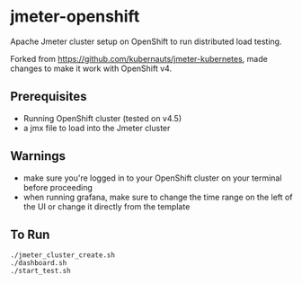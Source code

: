 # jmeter-openshift
Apache Jmeter cluster setup on OpenShift to run distributed load testing.

Forked from https://github.com/kubernauts/jmeter-kubernetes, made changes to make it work with OpenShift v4.

## Prerequisites
* Running OpenShift cluster (tested on v4.5)
* a jmx file to load into the Jmeter cluster

## Warnings
* make sure you're logged in to your OpenShift cluster on your terminal before proceeding
* when running grafana, make sure to change the time range on the left of the UI or change it directly from the template

## To Run
```
./jmeter_cluster_create.sh
./dashboard.sh
./start_test.sh
```
